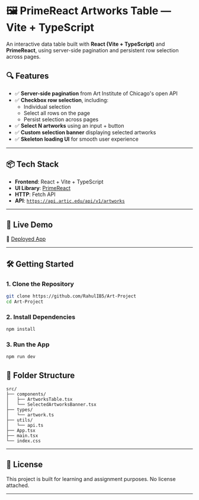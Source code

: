 
# 🖼️ PrimeReact Artworks Table — Vite + TypeScript

An interactive data table built with **React (Vite + TypeScript)** and **PrimeReact**, using server-side pagination and persistent row selection across pages.

## 🔍 Features

- ✅ **Server-side pagination** from Art Institute of Chicago's open API
- ✅ **Checkbox row selection**, including:
  - Individual selection
  - Select all rows on the page
  - Persist selection across pages
- ✅ **Select N artworks** using an input + button
- ✅ **Custom selection banner** displaying selected artworks
- ✅ **Skeleton loading UI** for smooth user experience

---

## 📦 Tech Stack

- **Frontend**: React + Vite + TypeScript
- **UI Library**: [PrimeReact](https://primereact.org/)
- **HTTP**: Fetch API
- **API**: [`https://api.artic.edu/api/v1/artworks`](https://api.artic.edu/api/v1/artworks)

---

## 🚀 Live Demo

🔗 [Deployed App](https://artt-project.netlify.app/)  

---

## 🛠️ Getting Started

### 1. Clone the Repository

```bash
git clone https://github.com/RahulIB5/Art-Project
cd Art-Project
````

### 2. Install Dependencies

```bash
npm install
```

### 3. Run the App

```bash
npm run dev
```

## 📂 Folder Structure

```
src/
├── components/
│   ├── ArtworksTable.tsx
│   └── SelectedArtworksBanner.tsx
├── types/
│   └── artwork.ts
├── utils/
│   └── api.ts
├── App.tsx
├── main.tsx
└── index.css
```

---

## 📜 License

This project is built for learning and assignment purposes. No license attached.

---